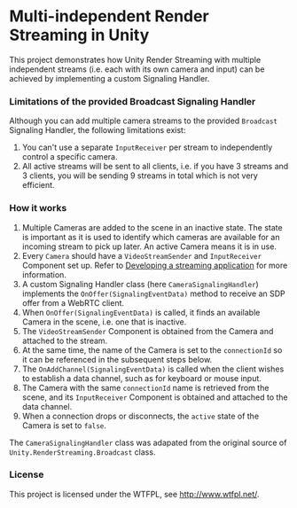 # Multi-independent Render Streaming in Unity

This project demonstrates how Unity Render Streaming with multiple independent streams (i.e. each with its own camera and input) can be achieved by implementing a custom Signaling Handler.

### Limitations of the provided Broadcast Signaling Handler

Although you can add multiple camera streams to the provided `Broadcast` Signaling Handler, the following limitations exist:

1. You can't use a separate `InputReceiver` per stream to independently control a specific camera.
2. All active streams will be sent to all clients, i.e. if you have 3 streams and 3 clients, you will be sending 9 streams in total which is not very efficient.

### How it works

1. Multiple Cameras are added to the scene in an inactive state. The state is important as it is used to identify which cameras are available for an incoming stream to pick up later. An active Camera means it is in use.
2. Every `Camera` should have a `VideoStreamSender` and `InputReceiver` Component set up. Refer to [Developing a streaming application](https://docs.unity3d.com/Packages/com.unity.renderstreaming@3.1/manual/dev-streaming-app-intro.html) for more information.
3. A custom Signaling Handler class (here `CameraSignalingHandler`) implements the `OnOffer(SignalingEventData)` method to receive an SDP offer from a WebRTC client.
4. When `OnOffer(SignalingEventData)` is called, it finds an available Camera in the scene, i.e. one that is inactive.
5. The `VideoStreamSender` Component is obtained from the Camera and attached to the stream.
6. At the same time, the name of the Camera is set to the `connectionId` so it can be referenced in the subsequent steps below.
7. The `OnAddChannel(SignalingEventData)` is called when the client wishes to establish a data channel, such as for keyboard or mouse input.
8. The Camera with the same `connectionId` name is retrieved from the scene, and its `InputReceiver` Component is obtained and attached to the data channel.
9. When a connection drops or disconnects, the `active` state of the Camera is set to `false`.

The `CameraSignalingHandler` class was adapated from the original source of `Unity.RenderStreaming.Broadcast` class.

### License

This project is licensed under the WTFPL, see http://www.wtfpl.net/.
